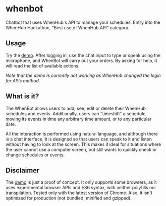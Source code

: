 # whenbot

Chatbot that uses WhenHub's API to manage your schedules. Entry into the WhenHub Hackathon, "Best use of WhenHub API" category. 

## Usage 

Try the [demo]. After logging in, use the chat input to type or speak using the microphone, and WhenBot will carry out your orders. By asking for help, it will read the list of available actions.

_Note that the demo is currently not working as WhenHub changed the login for APIs method._

## What is it?

The WhenBot allows users to add, see, edit or delete their WhenHub schedules and events. Additionally, users can "timeshift" a schedule, moving its events in time any arbitrary time amount, or to any particular date.

All the interaction is performed using natural language, and although there is a chat interface, it is designed so that users can speak to it and listen without having to look at the screen. This makes it ideal for situations where the user cannot use a computer screen, but still wants to quickly check or change schedules or events.

## Disclaimer

The [demo] is just a proof of concept. It only supports some browsers, as it uses experimental browser APIs and ES6 syntax, with neither polyfills nor transpilation. Tested only with the latest version of Chrome. Also, it isn't optimized for production (not bundled, minified and gzipped).

[demo]: https://studio.whenhub.com/signin/?redirect_url=https://rtomrud.github.io/whenbot-app/
